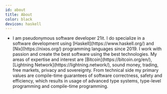 ```yaml
---
id: about
title: About
color: black
devicon: haskell
---
```


<ul class="no-bullet"><li>I am pseudonymous software developer 21it. I do specialize in a software development using [Haskell](https://www.haskell.org/) and [Nix](https://nixos.org/) programming languages since 2019. I work with passion and create the best software using the best technologies. My areas of expertise and interest are [Bitcoin](https://bitcoin.org/en/), [Lightning Network](https://lightning.network/), sound money, trading, free markets, privacy and sovereignty. From technical side my primary values are compile-time guarantees of software correctness, safety and efficiency, which results in usage of advanced type systems, type-level programming and compile-time programming.</li></ul>
